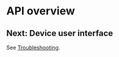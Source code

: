 # API overview



## Next: Device user interface

See [Troubleshooting](/docs/device-user-interface-guide.md).
